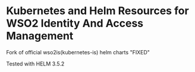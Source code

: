 # Kubernetes and Helm Resources for WSO2 Identity And Access Management

Fork of official wso2is(kubernetes-is) helm charts "FIXED" 

Tested with HELM 3.5.2
